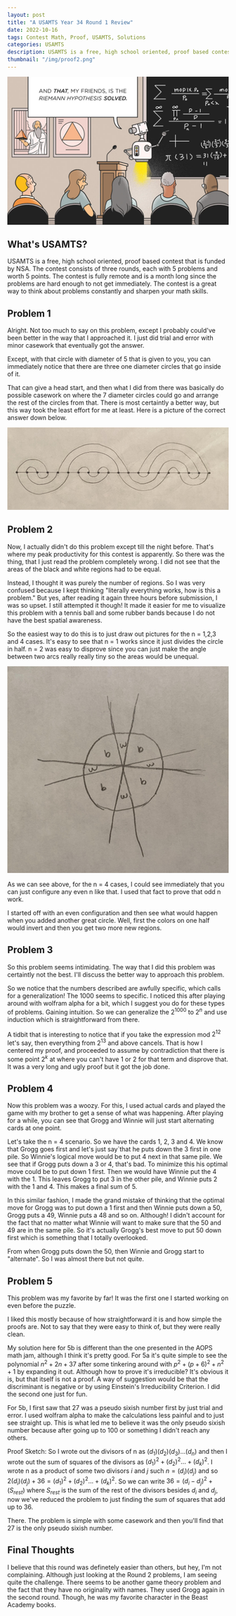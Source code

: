 ```yaml
---
layout: post
title: "A USAMTS Year 34 Round 1 Review"
date: 2022-10-16
tags: Contest Math, Proof, USAMTS, Solutions
categories: USAMTS
description: USAMTS is a free, high school oriented, proof based contest that is funded by NSA. The contest consists of three rounds, each with 5 problems and worth 5 points. The contest is fully remote and is a month long since the problems are hard enough to not get immediately. The contest is a great way to think about problems constantly and sharpen your math skills...
thumbnail: "/img/proof2.png"
---
```


<img class="normal" src="/img/proof.webp">

## What's USAMTS?

USAMTS is a free, high school oriented, proof based contest that is funded by NSA. The contest consists of three rounds, each with 5 problems and worth 5 points. The contest is fully remote and is a month long since the problems are hard enough to not get immediately. The contest is a great way to think about problems constantly and sharpen your math skills.

## Problem 1

Alright. Not too much to say on this problem, except I probably could've been better in the way that I approached it. I just did trial and error with minor casework that eventually got the answer.

Except, with that circle with diameter of 5 that is given to you, you can immediately notice that there are three one diameter circles that go inside of it. 

That can give a head start, and then what I did from there was basically do possible casework on where the 7 diameter circles could go and arrange the rest of the circles from that. There is most certaintly a better way, but this way took the least effort for me at least. Here is a picture of the correct answer down below. 

<img class="small" src="/img/circles.jpg">


## Problem 2

Now, I actually didn't do this problem except till the night before. That's where my peak productivity for this contest is apparently. So there was the thing, that I just read the problem completely wrong. I did not see that the areas of the black and white regions had to be equal. 

Instead, I thought it was purely the number of regions. So I was very confused because I kept thinking "literally everything works, how is this a problem." But yes, after reading it again three hours before submission, I was so upset. I still attempted it though! It made it easier for me to visualize this problem with a tennis ball and some rubber bands because I do not have the best spatial awareness. 

So the easiest way to do this is to just draw out pictures for the n = 1,2,3 and 4 cases. It's easy to see that n = 1 works since it just divides the circle in half. n = 2 was easy to disprove since you can just make the angle between two arcs really really tiny so the areas would be unequal. 

<img class="small" src="/circle1.jpg">

As we can see above, for the n = 4 cases, I could see immediately that you can just configure any even n like that. I used that fact to prove that odd n work. 

I started off with an even configuration and then see what would happen when you added another great circle. Well, first the colors on one half would invert and then you get two more new regions. 

## Problem 3

So this problem seems intimidating. The way that I did this problem was certaintly not the best. I'll discuss the better way to approach this problem. 

So we notice that the numbers described are awfully specific, which calls for a generalization! The 1000 seems to specific. I noticed this after playing around with wolfram alpha for a bit, which I suggest you do for these types of problems. Gaining intuition. So we can generalize the $2^{1000}$ to $2^n$ and use induction which is straightforward from there. 

A tidbit that is interesting to notice that if you take the expression mod $2^{12}$ let's say, then everything from $2^{13}$ and above cancels. That is how I centered my proof, and proceeded to assume by contradiction that there is some point $2^k$ at where you can't have 1 or 2 for that term and disprove that. It was a very long and ugly proof but it got the job done. 

## Problem 4

Now this problem was a woozy. For this, I used actual cards and played the game with my brother to get a sense of what was happening. After playing for a while, you can see that Grogg and Winnie will just start alternating cards at one point. 

Let's take the n = 4 scenario. So we have the cards 1, 2, 3 and 4. We know that Grogg goes first and let's just say`that he puts down the 3 first in one pile. So Winnie's logical move would be to put 4 next in that same pile. We see that if Grogg puts down a 3 or 4, that's bad. To minimize this his optimal move could be to put down 1 first. Then we would have Winnie put the 4 with the 1. This leaves Grogg to put 3 in the other pile, and Winnie puts 2 with the 1 and 4. This makes a final sum of 5. 

In this similar fashion, I made the grand mistake of thinking that the optimal move for Grogg was to put down a 1 first and then Winnie puts down a 50, Grogg puts a 49, Winnie puts a 48 and so on. Although! I didn't account for the fact that no matter what Winnie will want to make sure that the 50 and 49 are in the same pile. So it's actually Grogg's best move to put 50 down first which is something that I totally overlooked. 

From when Grogg puts down the 50, then Winnie and Grogg start to "alternate". So I was almost there but not quite. 

## Problem 5

This problem was my favorite by far! It was the first one I started working on even before the puzzle. 

I liked this mostly because of how straightforward it is and how simple the proofs are. Not to say that they were easy to think of, but they were really clean. 

My solution here for 5b is different than the one presented in the AOPS math jam, although I think it's pretty good. For 5a it's quite simple to see the polynomial $n^2 + 2n + 37$ after some tinkering around with $p^2 + (p+6)^2 + n^2 + 1$ by expanding it out. 
Although how to prove it's irreducible? It's obvious it is, but that itself is not a proof. A way of suggestion would be that the discriminant is negative or by using Einstein's Irreducibility Criterion. I did the second one just for fun. 

For 5b, I first saw that 27 was a pseudo sixish number first by just trial and error. I used wolfram alpha to make the calculations less painful and to just see straight up. This is what led me to believe it was the only pseudo sixish number because after going up to 100 or something I didn't reach any others. 

Proof Sketch: 
So I wrote out the divisors of n as $(d_1)(d_2)(d_3)...(d_n)$ and then I wrote out the sum of squares of the divisors as $(d_1)^2 + (d_2)^2  ... + (d_k)^2$. I wrote n as a product of some two divisors $i$ and $j$ such $n = (d_i)(d_j)$ and so $2(d_i)(d_j) + 36 = (d_1)^2 + (d_2)^2  ... + (d_k)^2$. So we can write $36 = (d_i - d_j)^2 + (S_{rest})$ where $S_{rest}$ is the sum of the rest of the divisors besides $d_i$ and $d_j$, now we've reduced the problem to just finding the sum of squares that add up to 36. 

There. The problem is simple with some casework and then you'll find that 27 is the only pseudo sixish number. 

## Final Thoughts 

I believe that this round was definetely easier than others, but hey, I'm not complaining. Although just looking at the Round 2 problems, I am seeing quite the challenge. There seems to be another game theory problem and the fact that they have no originality with names. They used Grogg again in the second round. Though, he was my favorite character in the Beast Academy books. 





